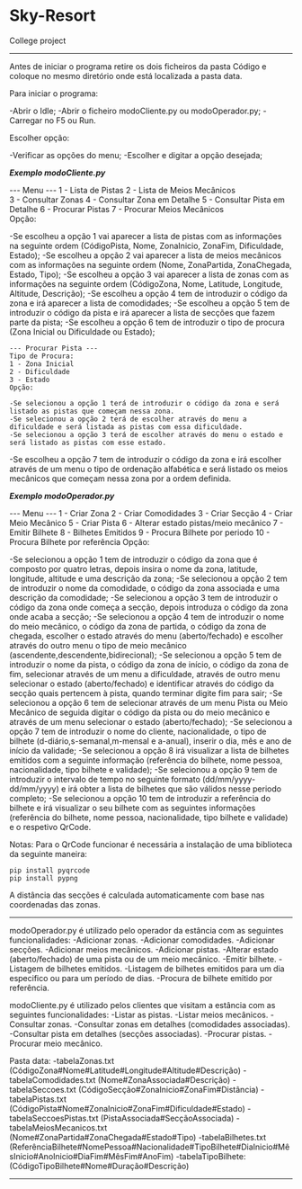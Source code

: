 # Sky-Resort
College project

************************************************************************************************************************************************************************************************************************************************************
Antes de iniciar o programa retire os dois ficheiros da pasta Código e coloque no mesmo diretório onde está localizada a pasta data.

Para iniciar o programa:

-Abrir o Idle;
-Abrir o ficheiro modoCliente.py ou modoOperador.py;
-Carregar no F5 ou Run.

Escolher opção:

-Verificar as opções do menu;
-Escolher e digitar a opção desejada;

***Exemplo modoCliente.py***

--- Menu ---
1 - Lista de Pistas
2 - Lista de Meios Mecânicos  
3 - Consultar Zonas
4 - Consultar Zona em Detalhe 
5 - Consultar Pista em Detalhe
6 - Procurar Pistas
7 - Procurar Meios Mecânicos  
Opção: 

-Se escolheu a opção 1 vai aparecer a lista de pistas com as informações na seguinte ordem (CódigoPista, Nome, ZonaInicio, ZonaFim, Dificuldade, Estado);
-Se escolheu a opção 2 vai aparecer a lista de meios mecânicos com as informações na seguinte ordem (Nome, ZonaPartida, ZonaChegada, Estado, Tipo);
-Se escolheu a opção 3 vai aparecer a lista de zonas com as informações na seguinte ordem (CódigoZona, Nome, Latitude, Longitude, Altitude, Descrição);
-Se escolheu a opção 4 tem de introduzir o código da zona e irá aparecer a lista de comodidades;
-Se escolheu a opção 5 tem de introduzir o código da pista e irá aparecer a lista de secções que fazem parte da pista;
-Se escolheu a opção 6 tem de introduzir o tipo de procura (Zona Inicial ou Dificuldade ou Estado);

	--- Procurar Pista ---
	Tipo de Procura:
	1 - Zona Inicial
	2 - Dificuldade
	3 - Estado
	Opção:

	-Se selecionou a opção 1 terá de introduzir o código da zona e será listado as pistas que começam nessa zona.
	-Se selecionou a opção 2 terá de escolher através do menu a dificuldade e será listada as pistas com essa dificuldade.
	-Se selecionou a opção 3 terá de escolher através do menu o estado e será listado as pistas com esse estado.

-Se escolheu a opção 7 tem de introduzir o código da zona e irá escolher através de um menu o tipo de ordenação alfabética e será listado os meios mecânicos que começam nessa zona por a ordem definida.

***Exemplo modoOperador.py***

--- Menu ---
1 - Criar Zona
2 - Criar Comodidades
3 - Criar Secção
4 - Criar Meio Mecânico
5 - Criar Pista
6 - Alterar estado pistas/meio mecânico
7 - Emitir Bilhete
8 - Bilhetes Emitidos
9 - Procura Bilhete por periodo
10 - Procura Bilhete por referência
Opção:

-Se selecionou a opção 1 tem de introduzir o código da zona que é composto por quatro letras, depois insira o nome da zona, latitude, longitude, altitude e uma descrição da zona;
-Se selecionou a opção 2 tem de introduzir o nome da comodidade, o código da zona associada e uma descrição da comodidade;
-Se selecionou a opção 3 tem de introduzir o código da zona onde começa a secção, depois introduza o código da zona onde acaba a secção;
-Se selecionou a opção 4 tem de introduzir o nome do meio mecânico, o código da zona de partida, o código da zona de chegada, escolher o estado através do menu (aberto/fechado) e escolher através do outro menu o tipo de meio mecânico (ascendente,descendente,bidirecional);
-Se selecionou a opção 5 tem de introduzir o nome da pista, o código da zona de início, o código da zona de fim, selecionar através de um menu a dificuldade, através de outro menu selecionar o estado (aberto/fechado) e identificar através do código da secção quais pertencem à pista, quando terminar digite fim para sair;
-Se selecionou a opção 6 tem de selecionar através de um menu Pista ou Meio Mecânico de seguida digitar o código da pista ou do meio mecânico e através de um menu selecionar o estado (aberto/fechado);
-Se selecionou a opção 7 tem de introduzir o nome do cliente, nacionalidade, o tipo de bilhete (d-diário,s-semanal,m-mensal e a-anual), inserir o dia, mês e ano de início da validade;
-Se selecionou a opção 8 irá visualizar a lista de bilhetes emitidos com a seguinte informação (referência do bilhete, nome pessoa, nacionalidade, tipo bilhete e validade);
-Se selecionou a opção 9 tem de introduzir o intervalo de tempo no seguinte formato (dd/mm/yyyy-dd/mm/yyyy) e irá obter a lista de bilhetes que são válidos nesse periodo completo;
-Se selecionou a opção 10 tem de introduzir a referência do bilhete e irá visualizar o seu bilhete com as seguintes informações (referência do bilhete, nome pessoa, nacionalidade, tipo bilhete e validade) e o respetivo QrCode.

Notas:
Para o QrCode funcionar é necessária a instalação de uma biblioteca da seguinte maneira:

	pip install pyqrcode
	pip install pypng

A distância das secções é calculada automaticamente com base nas coordenadas das zonas.

************************************************************************************************************************************************************************************************************************************************************

modoOperador.py é utilizado pelo operador da estância com as seguintes funcionalidades:
-Adicionar zonas.
-Adicionar comodidades.
-Adicionar secções.
-Adicionar meios mecânicos.
-Adicionar pistas.
-Alterar estado (aberto/fechado) de uma pista ou de um meio mecânico.
-Emitir bilhete.
-Listagem de bilhetes emitidos.
-Listagem de bilhetes emitidos para um dia especifico ou para um período de dias.
-Procura de bilhete emitido por referência.

modoCliente.py é utilizado pelos clientes que visitam a estância com as seguintes funcionalidades:
-Listar as pistas.
-Listar meios mecânicos.
-Consultar zonas.
-Consultar zonas em detalhes (comodidades associadas).
-Consultar pista em detalhes (secções associadas).
-Procurar pistas.
-Procurar meio mecânico.

Pasta data:
-tabelaZonas.txt (CódigoZona#Nome#Latitude#Longitude#Altitude#Descrição)
-tabelaComodidades.txt (Nome#ZonaAssociada#Descrição)
-tabelaSeccoes.txt (CódigoSecção#ZonaInicio#ZonaFim#Distância)
-tabelaPistas.txt (CódigoPista#Nome#ZonaInicio#ZonaFim#Dificuldade#Estado)
-tabelaSeccoesPistas.txt (PistaAssociada#SecçãoAssociada)
-tabelaMeiosMecanicos.txt (Nome#ZonaPartida#ZonaChegada#Estado#Tipo)
-tabelaBilhetes.txt (ReferênciaBilhete#NomePessoa#Nacionalidade#TipoBilhete#DiaInicio#MêsInicio#AnoInicio#DiaFim#MêsFim#AnoFim)
-tabelaTipoBilhete: (CódigoTipoBilhete#Nome#Duração#Descrição)

************************************************************************************************************************************************************************************************************************************************************
